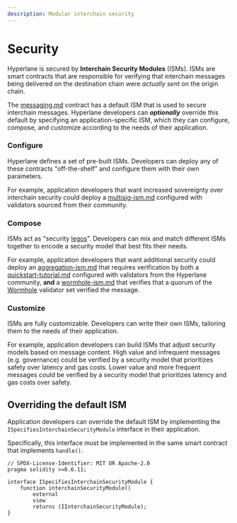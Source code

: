 ```yaml
---
description: Modular interchain security
---
```


# Security

Hyperlane is secured by **Interchain Security Modules** (ISMs). ISMs are smart contracts that are responsible for verifying that interchain messages being delivered on the destination chain were _actually sent_ on the origin chain.

The [messaging.md](../messaging.md "mention") contract has a default ISM that is used to secure interchain messages. Hyperlane developers can _**optionally**_ override this default by specifying an application-specific ISM, which they can configure, compose, and customize according to the needs of their application.

### Configure

Hyperlane defines a set of pre-built ISMs. Developers can deploy any of these contracts "off-the-shelf" and configure them with their own parameters.

For example, application developers that want increased sovereignty over interchain security could deploy a [multisig-ism.md](interchain-security-modules/multisig-ism.md "mention") configured with validators sourced from their community.

### Compose

ISMs act as "security [legos](https://en.wikipedia.org/wiki/Lego)". Developers can mix and match different ISMs together to encode a security model that best fits their needs.

For example, application developers that want additional security could deploy an [aggregation-ism.md](interchain-security-modules/aggregation-ism.md "mention") that requires verification by both a [quickstart-tutorial.md](../../build-with-hyperlane/quickstarts/quickstart-tutorial.md "mention") configured with validators from the Hyperlane community, **and** a [wormhole-ism.md](interchain-security-modules/wormhole-ism.md "mention") that verifies that a quorum of the [Wormhole](https://wormhole.com/) validator set verified the message.

### Customize

ISMs are fully customizable. Developers can write their own ISMs, tailoring them to the needs of their application.

For example, application developers can build ISMs that adjust security models based on message content. High value and infrequent messages (e.g. governance) could be verified by a security model that prioritizes safety over latency and gas costs. Lower value and more frequent messages could be verified by a security model that prioritizes latency and gas costs over safety.

## Overriding the default ISM

Application developers can override the default ISM by implementing the `ISpecifiesInterchainSecurityModule` interface in their application.

Specifically, this interface must be implemented in the same smart contract that implements `handle()`.&#x20;

```solidity
// SPDX-License-Identifier: MIT OR Apache-2.0
pragma solidity >=0.6.11;

interface ISpecifiesInterchainSecurityModule {
    function interchainSecurityModule()
        external
        view
        returns (IInterchainSecurityModule);
}
```
